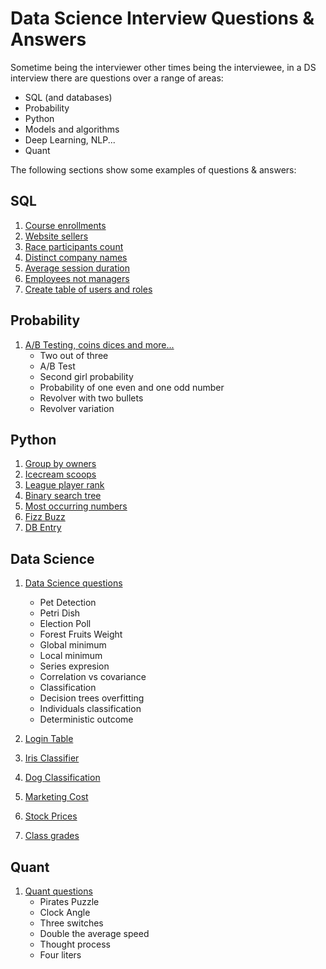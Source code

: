 # Data Science Interview Questions & Answers

Sometime being the interviewer other times being the interviewee, 
in a DS interview there are questions over a range of areas:

- SQL (and databases)
- Probability
- Python
- Models and algorithms
- Deep Learning, NLP...
- Quant


The following sections show some examples of questions & answers:

## SQL

1. [Course enrollments](Sql/course_enrollments.sql)
2. [Website sellers](Sql/website_sellers.sql)
3. [Race participants count](Sql/race_participants_count.sql)
4. [Distinct company names](Sql/distinct_company_names.sql)
5. [Average session duration](./Sql/av_session_duration.sql)
6. [Employees not managers](./Sql/employees_not_managers.sql)
7. [Create table of users and roles](./Sql/create_table_user_roles.sql)


## Probability

1. [A/B Testing, coins dices and more...](Probability/Probability.md)
    - Two out of three
    - A/B Test
    - Second girl probability
    - Probability of one even and one odd number
    - Revolver with two bullets
    - Revolver variation
 

## Python

1. [Group by owners](./Python/group_by_owners.py)
2. [Icecream scoops](./Python/ice_cream_scoops.py)
3. [League player rank](./Python/league_player_rank.py)
4. [Binary search tree](./Python/binary_search_tree.py)
5. [Most occurring numbers](./Python/most_occurring_numbers.py)
6. [Fizz Buzz](./Python/fizz_buzz.py)
7. [DB Entry](./Python/db_entry.py)



## Data Science

1. [Data Science questions](./DataScience/DS_questions.md)
    - Pet Detection
    - Petri Dish
    - Election Poll
    - Forest Fruits Weight
    - Global minimum
    - Local minimum
    - Series expresion
    - Correlation vs covariance
    - Classification
    - Decision trees overfitting
    - Individuals classification
    - Deterministic outcome
    
2. [Login Table](./DataScience/login_table.py)
3. [Iris Classifier](./DataScience/iris_classifier.py)
4. [Dog Classification](./DataScience/dog_classification.py)
5. [Marketing Cost](./DataScience/marketing_costs.py)
6. [Stock Prices](./DataScience/stock_prices.py)
7. [Class grades](./DataScience/class_grades.py)



## Quant

1. [Quant questions](Quantitative/Quant_questions.md)
    - Pirates Puzzle
    - Clock Angle
    - Three switches
    - Double the average speed
    - Thought process
    - Four liters
